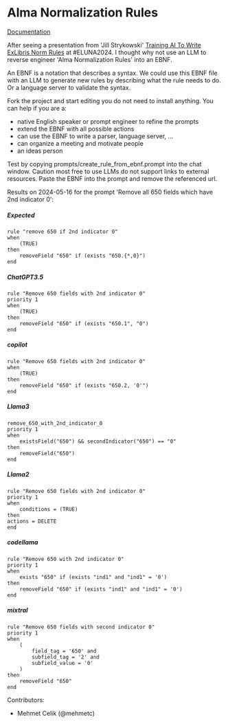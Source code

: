 # Alma Normalization Rules

[Documentation](https://html-preview.github.io/?url=https://github.com/mehmetc/AlmaNormalizationRules/blob/main/alma_normalization_rules.html)

After seeing a presentation from 'Jill Strykowski' [Training AI To Write ExLibris Norm Rules](https://exlkdelunaddam2024.dryfta.com/program-schedule/program/368/training-ai-to-write-exlibris-norm-rules) at #ELUNA2024.
I thought why not use an LLM to reverse engineer 'Alma Normalization Rules' into an EBNF.

An EBNF is a notation that describes a syntax. We could use this EBNF file with an LLM to generate new rules by describing what the rule needs to do. Or a language server to validate the syntax.

Fork the project and start editing you do not need to install anything. You can help if you are a:
- native English speaker or prompt engineer to refine the prompts
- extend the EBNF with all possible actions
- can use the EBNF to write a parser, language server, ...
- can organize a meeting and motivate people
- an ideas person

Test by copying prompts/create_rule_from_ebnf.prompt into the chat window.
Caution most free to use LLMs do not support links to external resources. Paste the EBNF into the prompt and remove the referenced url. 



Results on 2024-05-16 for the prompt 'Remove all 650 fields which have 2nd indicator 0':

##### Expected 
```
rule "remove 650 if 2nd indicator 0"
when
    (TRUE)
then
    removeField "650" if (exists "650.{*,0}")
end
```

##### ChatGPT3.5
```
rule "Remove 650 fields with 2nd indicator 0"
priority 1
when
    (TRUE)
then
    removeField "650" if (exists "650.1", "0")
end
```

##### copilot
```
rule "Remove 650 fields with 2nd indicator 0"
when
    (TRUE)
then
    removeField "650" if (exists "650.2, '0'")
end
```

##### Llama3
```
remove_650_with_2nd_indicator_0
priority 1
when
    existsField("650") && secondIndicator("650") == "0"
then
    removeField("650")
end
```

##### Llama2
```
rule "Remove 650 fields with 2nd indicator 0"
priority 1
when
    conditions = (TRUE)
then
actions = DELETE
end
```

##### codellama
```
rule "Remove 650 with 2nd indicator 0"
priority 1
when
    exists "650" if (exists "ind1" and "ind1" = '0')
then
    removeField "650" if (exists "ind1" and "ind1" = '0')
end
```

##### mixtral
```
rule "Remove 650 fields with second indicator 0"
priority 1
when
    (
        field_tag = '650' and
        subfield_tag = '2' and
        subfield_value = '0'
    )
then
    removeField "650"
end
```



Contributors:
- Mehmet Celik (@mehmetc)
